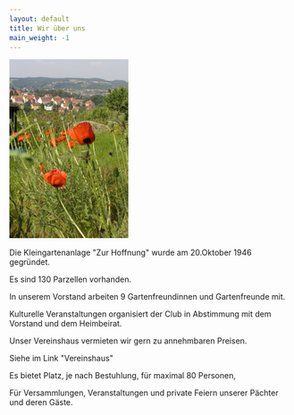 ```yaml
---
layout: default
title: Wir über uns
main_weight: -1
---
```


![Mohnblume](/assets/images/mohn.jpg)

Die Kleingartenanlage "Zur Hoffnung" wurde am 20.Oktober 1946 gegründet.

Es sind 130 Parzellen vorhanden.

In unserem Vorstand arbeiten 9 Gartenfreundinnen und Gartenfreunde mit.

Kulturelle Veranstaltungen organisiert der Club in Abstimmung mit dem Vorstand und dem Heimbeirat.

Unser Vereinshaus vermieten wir gern zu annehmbaren Preisen.

Siehe im Link "Vereinshaus"

Es bietet Platz, je nach Bestuhlung, für maximal 80 Personen,

Für Versammlungen, Veranstaltungen und private Feiern unserer Pächter und deren Gäste.